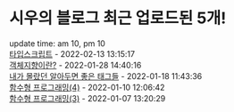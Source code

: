 # 시우의 블로그 최근 업로드된 5개!<br>

update time: am 10, pm 10<br>[타입스크립트](https://velog.io/@dev_shu/%ED%83%80%EC%9E%85%EC%8A%A4%ED%81%AC%EB%A6%BD%ED%8A%B8) - 2022-02-13 13:15:17<br>
[객체지향이란?](https://velog.io/@dev_shu/%EA%B0%9D%EC%B2%B4%EC%A7%80%ED%96%A5%EC%9D%B4%EB%9E%80) - 2022-01-28 14:40:16<br>
[내가 몰랐던 알아두면 좋은 태그들](https://velog.io/@dev_shu/%EB%82%B4%EA%B0%80-%EB%AA%B0%EB%9E%90%EB%8D%98-%EC%95%8C%EC%95%84%EB%91%90%EB%A9%B4-%EC%A2%8B%EC%9D%80-%ED%83%9C%EA%B7%B8%EB%93%A4) - 2022-01-18 11:43:36<br>
[함수형 프로그래밍(4)](https://velog.io/@dev_shu/%ED%95%A8%EC%88%98%ED%98%95-%ED%94%84%EB%A1%9C%EA%B7%B8%EB%9E%98%EB%B0%8D4) - 2022-01-10 12:06:42<br>
[함수형 프로그래밍(3)](https://velog.io/@dev_shu/%ED%95%A8%EC%88%98%ED%98%95-%ED%94%84%EB%A1%9C%EA%B7%B8%EB%9E%98%EB%B0%8D3) - 2022-01-07 13:20:29<br>
